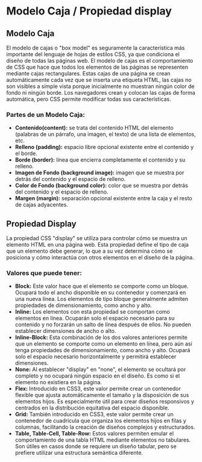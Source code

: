 # **Modelo Caja / Propiedad display**  
  
## **Modelo Caja**  
El modelo de cajas o "box model" es seguramente la característica más importante del lenguaje de hojas de estilos CSS, ya que condiciona el diseño de todas las páginas web. El modelo de cajas es el comportamiento de CSS que hace que todos los elementos de las páginas se representen mediante cajas rectangulares. Estas cajas de una página se crean automáticamente cada vez que se inserta una etiqueta HTML, las cajas no son visibles a simple vista porque inicialmente no muestran ningún color de fondo ni ningún borde. Los navegadores crean y colocan las cajas de forma automática, pero CSS permite modificar todas sus características.  

### **Partes de un Modelo Caja:**  
- **Contenido(content):** se trata del contenido HTML del elemento (palabras de un párrafo, una imagen, el texto) de una lista de elementos, etc.  
- **Relleno (padding):** espacio libre opcional existente entre el contenido y el borde.  
- **Borde (border):** línea que encierra completamente el contenido y su relleno.  
- **Imagen de Fondo (background image):** imagen que se muestra por detrás del contenido y el espacio de relleno.  
- **Color de Fondo (background color):** color que se muestra por detrás del contenido y el espacio de relleno.  
- **Margen (margin):** separación opcional existente entre la caja y el resto de cajas adyacentes.  

## **Propiedad Display**  
La propiedad CSS "display" se utiliza para controlar cómo se muestra un elemento HTML en una página web. Esta propiedad define el tipo de caja que un elemento debe generar, lo que a su vez determina cómo se posiciona y cómo interactúa con otros elementos en el diseño de la página.  

### **Valores que puede tener:**  
- **Block:** Este valor hace que el elemento se comporte como un bloque. Ocupará todo el ancho disponible en su contenedor y comenzará en una nueva línea. Los elementos de tipo bloque generalmente admiten propiedades de dimensionamiento, como ancho y alto.  
- **Inline:** Los elementos con esta propiedad se comportan como elementos en línea. Ocuparán solo el espacio necesario para su contenido y no forzarán un salto de línea después de ellos. No pueden establecer dimensiones de ancho o alto.  
- **Inline-Block:** Esta combinación de los dos valores anteriores permite que un elemento se comporte como un elemento en línea, pero aún así tenga propiedades de dimensionamiento, como ancho y alto. Ocupará solo el espacio necesario horizontalmente y permitirá establecer dimensiones.  
- **None:** Al establecer "display" en "none", el elemento se ocultará por completo y no ocupará ningún espacio en el diseño. Es como si el elemento no existiera en la página.  
- **Flex:** Introducido en CSS3, este valor permite crear un contenedor flexible que ajusta automáticamente el tamaño y la disposición de sus elementos hijos. Es especialmente útil para crear diseños responsivos y centrados en la distribución equitativa del espacio disponible.  
- **Grid:** También introducido en CSS3, este valor permite crear un contenedor de cuadrícula que organiza los elementos hijos en filas y columnas, facilitando la creación de diseños complejos y estructurados.  
- **Table, Table-Cell, Table-Row:** Estos valores permiten emular el comportamiento de una tabla HTML mediante elementos no tabulares. Son útiles en casos donde se requiere un diseño tabular, pero se prefiere utilizar una estructura semántica diferente.  